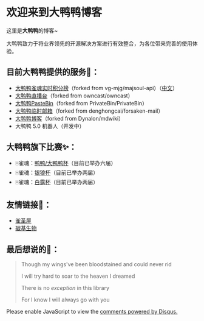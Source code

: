 # 欢迎来到大鸭鸭博客

这里是**大鸭鸭**的博客~

大鸭鸭致力于将业界领先的开源解决方案进行有效整合，为各位带来完善的使用体验。

## 目前大鸭鸭提供的服务🔭：

- [大鸭鸭雀魂实时积分榜](https://mj00.top)（forked from vg-mjg/majsoul-api）（[中文](https://cn.mj00.top)）
- [大鸭鸭直播台](https://live.mj00.top)（forked from owncast/owncast）
- [大鸭鸭PasteBin](https://bin.mj00.top)（forked from PrivateBin/PrivateBin）
- [大鸭鸭临时邮箱](https://mail.mj00.top)（forked from denghongcai/forsaken-mail）
- [大鸭鸭博客](https://cyber.mj00.top/blog)（forked from Dynalon/mdwiki）
- 大鸭鸭 5.0 机器人（开发中）

## 大鸭鸭旗下比赛✨：

- 🀄雀魂：[鸭鸭/大鸭鸭杯](https://cyber.mj00.top/yaya.html)（目前已举办六届）
- 🀄雀魂：[银狼杯](https://cyber.mj00.top/yinlang.html)（目前已举办两届）
- 🀄雀魂：[白露杯](https://cyber.mj00.top/bailu.html)（目前已举办两届）

## 友情链接💁：

- [雀圣屋](https://qm.qq.com/q/BQ3MroTTYO)
- [碳基生物](https://qm.qq.com/q/alePLcAm8E)

## 最后想说的💬：

> Though my wings've been bloodstained and could never rid
> 
> I will try hard to soar to the heaven I dreamed
> 
> There is no *exception* in this library
> 
> For I know I will always go with you

<div id="disqus_thread"></div>
<script>
    
    var disqus_config = function () {
    this.page.url = 'https://cyber.mj00.top/blog';  // Replace PAGE_URL with your page's canonical URL variable
    this.page.identifier = 'blog'; // Replace PAGE_IDENTIFIER with your page's unique identifier variable
    };
    
    (function() { // DON'T EDIT BELOW THIS LINE
    var d = document, s = d.createElement('script');
    s.src = 'https://mj00-top.disqus.com/embed.js';
    s.setAttribute('data-timestamp', +new Date());
    (d.head || d.body).appendChild(s);
    })();
</script>
<noscript>Please enable JavaScript to view the <a href="https://disqus.com/?ref_noscript">comments powered by Disqus.</a></noscript>